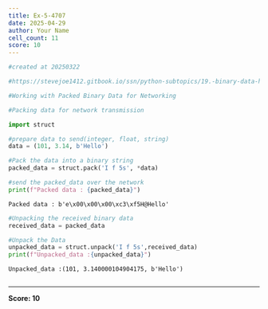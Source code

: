 ```yaml
---
title: Ex-5-4707
date: 2025-04-29
author: Your Name
cell_count: 11
score: 10
---
```


```python
#created at 20250322
```


```python
#https://stevejoe1412.gitbook.io/ssn/python-subtopics/19.-binary-data-handling
```


```python
#Working with Packed Binary Data for Networking 
```


```python
#Packing data for network transmission
```


```python
import struct
```


```python
#prepare data to send(integer, float, string)
data = (101, 3.14, b'Hello')
```


```python
#Pack the data into a binary string 
packed_data = struct.pack('I f 5s', *data)
```


```python
#send the packed_data over the network
print(f"Packed data : {packed_data}")
```

    Packed data : b'e\x00\x00\x00\xc3\xf5H@Hello'



```python
#Unpacking the received binary data 
received_data = packed_data
```


```python
#Unpack the Data
unpacked_data = struct.unpack('I f 5s',received_data)
print(f"Unpacked_data :{unpacked_data}")
```

    Unpacked_data :(101, 3.140000104904175, b'Hello')



```python

```


---
**Score: 10**